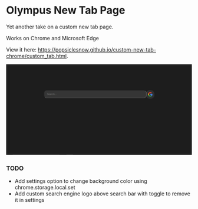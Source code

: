 # Olympus New Tab Page

Yet another take on a custom new tab page.

Works on Chrome and Microsoft Edge

View it here: https://popsiclesnow.github.io/custom-new-tab-chrome/custom_tab.html.

![screenshot of page](tab.png)

### TODO
 - Add settings option to change background color using chrome.storage.local.set
 - Add custom search engine logo above search bar with toggle to remove it in settings
